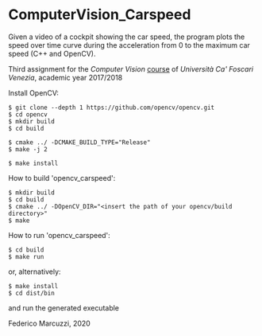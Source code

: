 # ComputerVision_Carspeed
Given a video of a cockpit showing the car speed, the program plots the speed over time curve during the acceleration from 0 to the maximum car speed (C++ and OpenCV).

Third assignment for the *Computer Vision* [course](https://www.dsi.unive.it/~bergamasco/courses/computer_vision_2017_2018.html) of *Università Ca' Foscari Venezia*, academic year 2017/2018


Install OpenCV:

```console
$ git clone --depth 1 https://github.com/opencv/opencv.git
$ cd opencv
$ mkdir build
$ cd build

$ cmake ../ -DCMAKE_BUILD_TYPE="Release"
$ make -j 2

$ make install
```


How to build 'opencv_carspeed':

```console
$ mkdir build
$ cd build
$ cmake ../ -DOpenCV_DIR="<insert the path of your opencv/build directory>"
$ make
```


How to run 'opencv_carspeed':

```console
$ cd build
$ make run
```

or, alternatively:

```console
$ make install
$ cd dist/bin
```
and run the generated executable


Federico Marcuzzi, 2020


